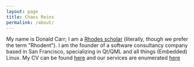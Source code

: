 ```yaml
---
layout: page
title: Chaos Reins
permalink: /about/
---
```


My name is Donald Carr; I am a [Rhodes scholar](https://www.ru.ac.za/) (literally, though we prefer the term "Rhodent"). I am the founder of a software consultancy company based in San Francisco, specializing in Qt/QML and all things (Embedded) Linux. My CV can be found [here](https://github.com/sirspudd/cv/raw/master/carbon/donald-carr-cv.pdf) and our services are enumerated [here](http://chaos-reins/services)
